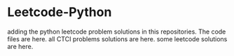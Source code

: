 # Leetcode-Python
adding the python leetcode problem solutions in this repositories. 
The code files are here.
all CTCI problems solutions are here.
some leetcode solutions are here.












































































































































































































































































































































































































































































































































































































































































































































































































































































































































































































